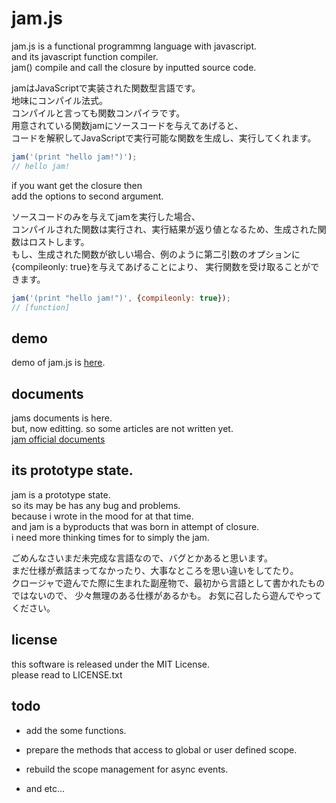 
# jam.js

jam.js is a functional programmng language with javascript.  
and its javascript function compiler.  
jam() compile and call the closure by inputted source code.  

jamはJavaScriptで実装された関数型言語です。  
地味にコンパイル法式。  
コンパイルと言っても関数コンパイラです。  
用意されている関数jamにソースコードを与えてあげると、  
コードを解釈してJavaScriptで実行可能な関数を生成し、実行してくれます。  

```javascript
jam('(print "hello jam!")');
// hello jam!
```

if you want get the closure then  
add the options to second argument.  

ソースコードのみを与えてjamを実行した場合、  
コンパイルされた関数は実行され、実行結果が返り値となるため、生成された関数はロストします。  
もし、生成された関数が欲しい場合、例のように第二引数のオプションに{compileonly: true}を与えてあげることにより、
実行関数を受け取ることができます。

```javascript
jam('(print "hello jam!")', {compileonly: true});
// [function]
```

## demo

demo of jam.js is [here](http://jam.tikubonn.org/demo).

## documents

jams documents is here.  
but, now editting. so some articles are not written yet.  
[jam official documents](https://github.com/tikubonn/jam.js/wiki)  

## its prototype state.

jam is a prototype state.  
so its may be has any bug and problems.  
because i wrote in the mood for at that time.  
and jam is a byproducts that was born in attempt of closure.  
i need more thinking times for to simply the jam.  

ごめんなさいまだ未完成な言語なので、バグとかあると思います。  
まだ仕様が煮詰まってなかったり、大事なところを思い違いをしてたり。  
クロージャで遊んでた際に生まれた副産物で、最初から言語として書かれたものではないので、
少々無理のある仕様があるかも。
お気に召したら遊んでやってください。  

## license

this software is released under the MIT License.  
please read to LICENSE.txt  

## todo

* add the some functions.

* prepare the methods that access to global or user defined scope.

* rebuild the scope management for async events.

* and etc...

